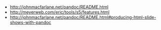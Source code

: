 * <http://johnmacfarlane.net/pandoc/README.html>
* <http://meyerweb.com/eric/tools/s5/features.html>
* <http://johnmacfarlane.net/pandoc/README.html#producing-html-slide-shows-with-pandoc>
